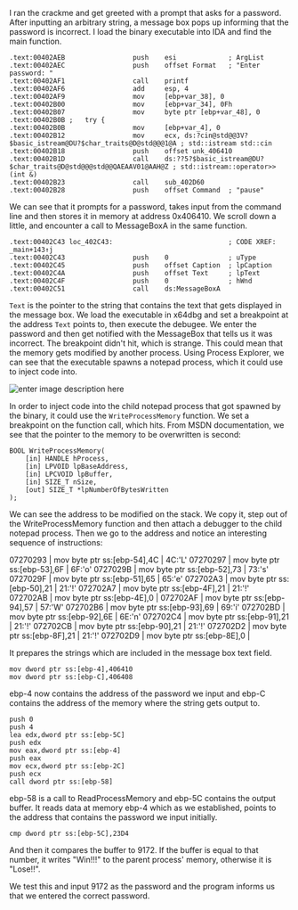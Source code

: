 
I ran the crackme and get greeted with a prompt that asks for a password. After inputting an arbitrary string, a message box pops up informing that the password is incorrect. I load the binary executable into IDA and find the main function. 

    .text:00402AEB                 push    esi             ; ArgList
    .text:00402AEC                 push    offset Format   ; "Enter password: "
    .text:00402AF1                 call    printf
    .text:00402AF6                 add     esp, 4
    .text:00402AF9                 mov     [ebp+var_38], 0
    .text:00402B00                 mov     [ebp+var_34], 0Fh
    .text:00402B07                 mov     byte ptr [ebp+var_48], 0
    .text:00402B0B ;   try {
    .text:00402B0B                 mov     [ebp+var_4], 0
    .text:00402B12                 mov     ecx, ds:?cin@std@@3V?$basic_istream@DU?$char_traits@D@std@@@1@A ; std::istream std::cin
    .text:00402B18                 push    offset unk_406410
    .text:00402B1D                 call    ds:??5?$basic_istream@DU?$char_traits@D@std@@@std@@QAEAAV01@AAH@Z ; std::istream::operator>>(int &)
    .text:00402B23                 call    sub_402D60
    .text:00402B28                 push    offset Command  ; "pause"

We can see that it prompts for a password, takes input from the command line and then stores it in memory at address 0x406410. We scroll down a little, and encounter a call to MessageBoxA in the same function.

    .text:00402C43 loc_402C43:                             ; CODE XREF: _main+143↑j
    .text:00402C43                 push    0               ; uType
    .text:00402C45                 push    offset Caption  ; lpCaption
    .text:00402C4A                 push    offset Text     ; lpText
    .text:00402C4F                 push    0               ; hWnd
    .text:00402C51                 call    ds:MessageBoxA

`Text` is the pointer to the string that contains the text that gets displayed in the message box. We load the executable in x64dbg and set a breakpoint at the address `Text` points to, then execute the debugee. We enter the password and then get notified with the MessageBox that tells us it was incorrect. The breakpoint didn't hit, which is strange. This could mean that the memory gets modified by another process. Using Process Explorer, we can see that the executable spawns a notepad process, which it could use to inject code into.

![enter image description here](https://i.imgur.com/JxgcGx8.png)

In order to inject code into the child notepad process that got spawned by the binary, it could use the `WriteProcessMemory` function. We set a breakpoint on the function call, which hits. From MSDN documentation, we see that the pointer to the memory to be overwritten is second:

    BOOL WriteProcessMemory( 
	    [in] HANDLE hProcess, 
	    [in] LPVOID lpBaseAddress, 
	    [in] LPCVOID lpBuffer, 
	    [in] SIZE_T nSize, 
	    [out] SIZE_T *lpNumberOfBytesWritten 
    );

We can see the address to be modified on the stack. We copy it, step out of the WriteProcessMemory function and then attach a debugger to the child notepad process. Then we go to the address and notice an interesting sequence of instructions:

07270293 | mov byte ptr ss:[ebp-54],4C             | 4C:'L'
07270297 | mov byte ptr ss:[ebp-53],6F             | 6F:'o'
0727029B | mov byte ptr ss:[ebp-52],73             | 73:'s'
0727029F | mov byte ptr ss:[ebp-51],65             | 65:'e'
072702A3 | mov byte ptr ss:[ebp-50],21             | 21:'!'
072702A7 | mov byte ptr ss:[ebp-4F],21             | 21:'!'
072702AB | mov byte ptr ss:[ebp-4E],0              |
072702AF | mov byte ptr ss:[ebp-94],57             | 57:'W'
072702B6 | mov byte ptr ss:[ebp-93],69             | 69:'i'
072702BD | mov byte ptr ss:[ebp-92],6E             | 6E:'n'
072702C4 | mov byte ptr ss:[ebp-91],21             | 21:'!'
072702CB | mov byte ptr ss:[ebp-90],21             | 21:'!'
072702D2 | mov byte ptr ss:[ebp-8F],21             | 21:'!'
072702D9 | mov byte ptr ss:[ebp-8E],0              |

It prepares the strings which are included in the message box text field. 

    mov dword ptr ss:[ebp-4],406410
    mov dword ptr ss:[ebp-C],406408

ebp-4 now contains the address of the password we input and ebp-C contains the address of the memory where the string gets output to.

    push 0
    push 4
    lea edx,dword ptr ss:[ebp-5C]
    push edx
    mov eax,dword ptr ss:[ebp-4]
    push eax
    mov ecx,dword ptr ss:[ebp-2C]
    push ecx
    call dword ptr ss:[ebp-58]

ebp-58 is a call to ReadProcessMemory and ebp-5C contains the output buffer. It reads data at memory ebp-4 which as we established, points to the address that contains the password we input initially.

    cmp dword ptr ss:[ebp-5C],23D4

And then it compares the buffer to 9172. If the buffer is equal to that number, it writes "Win!!!" to the parent process' memory, otherwise it is "Lose!!".

We test this and input 9172 as the password and the program informs us that we entered the correct password.